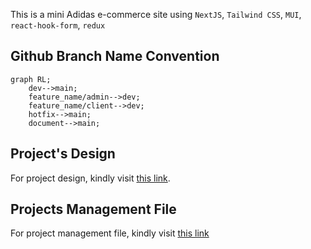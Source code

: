 This is a mini Adidas e-commerce site using `NextJS`, `Tailwind CSS`, `MUI`, `react-hook-form`, `redux`

## Github Branch Name Convention

```mermaid
graph RL;
    dev-->main;
    feature_name/admin-->dev;
    feature_name/client-->dev;
    hotfix-->main;
    document-->main;
```

## Project's Design

For project design, kindly visit [this link](https://docs.google.com/document/d/1YZvpj2qKqcdooB4sy524LequImm9mt05NKO5czIwn7E/edit?usp=sharing).

## Projects Management File

For project management file, kindly visit
[this link](https://docs.google.com/spreadsheets/d/1x3xPWaDPf7sll40TvNcZhMxWRIrFPhhonxtMxq6NQ9E/edit#gid=0)
